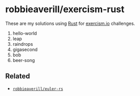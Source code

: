 # robbieaverill/exercism-rust

These are my solutions using [Rust](https://www.rust-lang.org) for [exercism.io](http://exercism.io) challenges.

1. hello-world
2. leap
3. raindrops
4. gigasecond
5. bob
6. beer-song

## Related

* [`robbieaverill/euler-rs`](https://github.com/robbieaverill/euler-rs)
